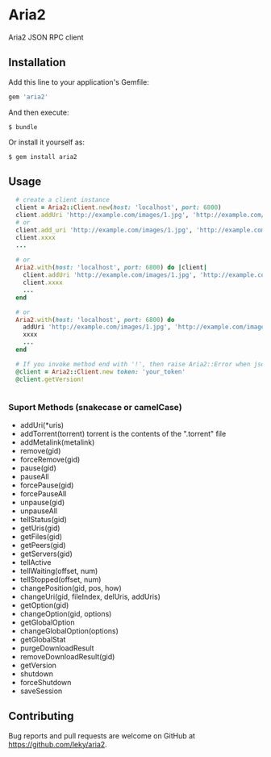 # Aria2
  
  Aria2 JSON RPC client

## Installation

Add this line to your application's Gemfile:

```ruby
gem 'aria2'
```

And then execute:

    $ bundle

Or install it yourself as:

    $ gem install aria2

## Usage

```ruby
  # create a client instance
  client = Aria2::Client.new(host: 'localhost', port: 6800)
  client.addUri 'http://example.com/images/1.jpg', 'http://example.com/images/2.jpg'
  # or
  client.add_uri 'http://example.com/images/1.jpg', 'http://example.com/images/2.jpg'
  client.xxxx
  ...
  
  # or 
  Aria2.with(host: 'localhost', port: 6800) do |client|
    client.addUri 'http://example.com/images/1.jpg', 'http://example.com/images/2.jpg'
    client.xxxx
    ...
  end

  # or
  Aria2.with(host: 'localhost', port: 6800) do
    addUri 'http://example.com/images/1.jpg', 'http://example.com/images/2.jpg'
    xxxx
    ...
  end

  # If you invoke method end with '!', then raise Aria2::Error when json contains 'error' key
  @client = Aria2::Client.new token: 'your_token'
  @client.getVersion!
  
```

  ### Suport Methods (snakecase or camelCase)

  - addUri(*uris)
  - addTorrent(torrent)
    torrent is the contents of the ".torrent" file
  - addMetalink(metalink)
  - remove(gid)
  - forceRemove(gid)
  - pause(gid)
  - pauseAll
  - forcePause(gid)
  - forcePauseAll
  - unpause(gid)
  - unpauseAll
  - tellStatus(gid)
  - getUris(gid)
  - getFiles(gid)
  - getPeers(gid)
  - getServers(gid)
  - tellActive
  - tellWaiting(offset, num)
  - tellStopped(offset, num)
  - changePosition(gid, pos, how)
  - changeUri(gid, fileIndex, delUris, addUris)
  - getOption(gid)
  - changeOption(gid, options)
  - getGlobalOption
  - changeGlobalOption(options)
  - getGlobalStat
  - purgeDownloadResult
  - removeDownloadResult(gid)
  - getVersion
  - shutdown
  - forceShutdown
  - saveSession

## Contributing

Bug reports and pull requests are welcome on GitHub at https://github.com/leky/aria2.

